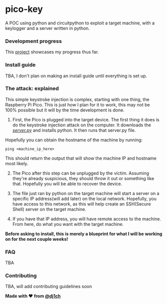 # pico-key
A POC using python and circuitpython to exploit a target machine, with a keylogger and a server written in python. 

### Development progress
This [project](https://github.com/users/dj1ch/projects/3) showcases my progress thus far.

### Install guide
TBA, I don't plan on making an install guide until everything is set up. 

### The attack: explained
This simple keystroke injection is complex, starting with one thing, the Raspberry Pi Pico. This is just how I plan for it to work, this may not be 100% possible but it will by the time development is done.

1. First, the Pico is plugged into the target device. The first thing it does is do the keystroke injection attack on the computer. It downloads the *[server.py](/victim/server.py)* and installs python. It then runs that server.py file. 

Hopefully you can obtain the hostname of the machine by running: 

```shell
ping <machine_ip_here>
```

This should return the output that will show the machine IP and hostname most likely. 

2. The Pico after this step can be unplugged by the victim. Assuming they're already suspicious, they should throw it out or something like that. Hopefully you will be able to recover the device.

3. The file just ran by python on the target machine will start a server on a specific IP address(will add later) on the local network. Hopefully, you have access to this network, as this will help create an SSH(Secure Shell) server on the target machine. 

4. If you have that IP address, you will have remote access to the machine. From here, do what you want with the target machine.

**Before asking to install, this is merely a blueprint for what I will be working on for the next couple weeks!**

### FAQ
TBA 

### Contributing
TBA, will add contributing guidelines soon

**Made with :heart: from [@dj1ch](https://github.com/dj1ch)**
